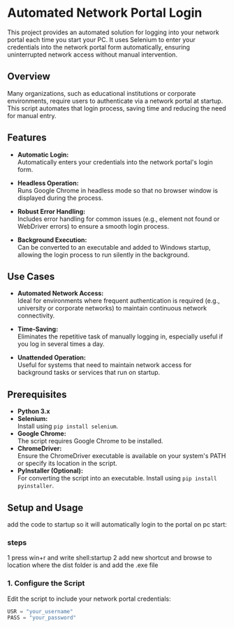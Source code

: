 # Automated Network Portal Login

This project provides an automated solution for logging into your network portal each time you start your PC. It uses Selenium to enter your credentials into the network portal form automatically, ensuring uninterrupted network access without manual intervention.

## Overview

Many organizations, such as educational institutions or corporate environments, require users to authenticate via a network portal at startup. This script automates that login process, saving time and reducing the need for manual entry.

## Features

- **Automatic Login:**  
  Automatically enters your credentials into the network portal's login form.
  
- **Headless Operation:**  
  Runs Google Chrome in headless mode so that no browser window is displayed during the process.

- **Robust Error Handling:**  
  Includes error handling for common issues (e.g., element not found or WebDriver errors) to ensure a smooth login process.

- **Background Execution:**  
  Can be converted to an executable and added to Windows startup, allowing the login process to run silently in the background.

## Use Cases

- **Automated Network Access:**  
  Ideal for environments where frequent authentication is required (e.g., university or corporate networks) to maintain continuous network connectivity.

- **Time-Saving:**  
  Eliminates the repetitive task of manually logging in, especially useful if you log in several times a day.

- **Unattended Operation:**  
  Useful for systems that need to maintain network access for background tasks or services that run on startup.

## Prerequisites

- **Python 3.x**
- **Selenium:**  
  Install using `pip install selenium`.
- **Google Chrome:**  
  The script requires Google Chrome to be installed.
- **ChromeDriver:**  
  Ensure the ChromeDriver executable is available on your system's PATH or specify its location in the script.
- **PyInstaller (Optional):**  
  For converting the script into an executable. Install using `pip install pyinstaller`.

## Setup and Usage
add the code to startup so it will automatically login to the portal on pc start:
### steps
1 press win+r and write shell:startup 
2 add new shortcut and browse to location where the dist folder is and add the .exe file


### 1. Configure the Script

Edit the script to include your network portal credentials:
```python
USR = "your_username"
PASS = "your_password"
